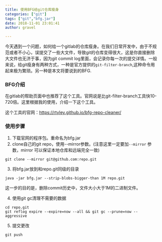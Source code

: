 ```yaml
---
title: 使用BFG给git仓库瘦身
categories: ["git"]
tags: ["git","bfg.jar"]
date: 2018-11-01 23:01:41 
author: gravel

---
```


今天遇到一个问题，如何给一个gitlab的仓库瘦身。在我们日常开发中，由于不规范或者不小心，误提交了一些大文件，导致git的仓库变得很大，这是你直接删除大文件也无济于事，因为git commit log里面，会记录你每一次的提交详情。一般来说，给git瘦身有两种方式，一种是官方提供的`git-filter-branch`,这种命令用起来极为繁琐。另一种是本文将要说到的BFG.

<!--more-->

### BFG介绍

在gitlab的帮助页面中也推荐了这个工具。官网说是比git-filter-branch工具快10-720倍。这里根据我的使用，介绍一下这个工具。

这个工具的官网：<https://rtyley.github.io/bfg-repo-cleaner/>

### 使用步骤

1. 下载官网的程序包。重命名为bfg.jar
2. clone自己的git repo，使用--mirror参数。(注意这里一定要加`--mirror` 参数，mirror 可以保证本地仓库和远端完全一致)

```
git clone --mirror git@github.com:repo.git
```

3. 将bfg.jar放到和repo.git同级的目录

```
java -jar bfg.jar --strip-blobs-bigger-than 1M repo.git
```

这一步的目的是，删除commit历史中，文件大小大于1M的二进制文件。

4. 使用git gc清理不需要的数据

```
cd repo.git
git reflog expire --expire=now --all && git gc --prune=now --aggressive
```

5. 提交更改

```
git push
```

